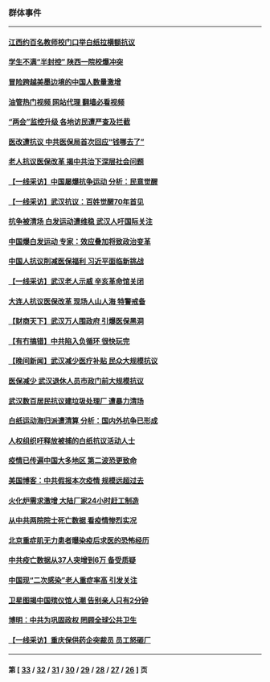 ### 群体事件
---
#### [江西约百名教师校门口举白纸拉横额抗议](../../pages/ncid279/n13958579.md?04030045) 
#### [学生不满“半封控” 陕西一院校爆冲突](../../pages/ncid279/n13946647.md?04030045) 
#### [冒险跨越美墨边境的中国人数量激增](../../pages/ncid279/n13946742.md?04030045) 
#### [油管热门视频 网站代理 翻墙必看视频](http://138.2.39.72:81/youtube.html?epic-marker?04030045)
#### [“两会”监控升级 各地访民遭严查及拦截](../../pages/ncid279/n13942702.md?04030045) 
#### [医改遭抗议 中共医保局首次回应“钱哪去了”](../../pages/ncid279/n13938290.md?04030045) 
#### [老人抗议医保改革 揭中共治下深层社会问题](../../pages/ncid279/n13934963.md?04030045) 
#### [【一线采访】中国屡爆抗争运动 分析：民意觉醒](../../pages/ncid279/n13934024.md?04030045) 
#### [【一线采访】武汉抗议：百姓觉醒70年首见](../../pages/ncid279/n13931265.md?04030045) 
#### [抗争被清场 白发运动遭维稳 武汉人吁国际关注](../../pages/ncid279/n13931147.md?04030045) 
#### [中国爆白发运动 专家：效应叠加将致政治变革](../../pages/ncid279/n13931004.md?04030045) 
#### [中国人抗议削减医保福利 习近平面临新挑战](../../pages/ncid279/n13930530.md?04030045) 
#### [【一线采访】武汉老人示威 辛亥革命馆关闭](../../pages/ncid279/n13930368.md?04030045) 
#### [大连人抗议医保改革 现场人山人海 特警戒备](../../pages/ncid279/n13930248.md?04030045) 
#### [【财商天下】武汉万人围政府 引爆医保黑洞](../../pages/ncid279/n13927281.md?04030045) 
#### [【有冇搞错】中共陷入负循环 很快玩完](../../pages/ncid279/n13926140.md?04030045) 
#### [【晚间新闻】武汉减少医疗补贴 民众大规模抗议](../../pages/ncid279/n13925524.md?04030045) 
#### [医保减少 武汉退休人员市政门前大规模抗议](../../pages/ncid279/n13925389.md?04030045) 
#### [武汉数百居民抗议建垃圾处理厂 遭暴力清场](../../pages/ncid279/n13922269.md?04030045) 
#### [白纸运动海归派遭清算 分析：国内外抗争已形成](../../pages/ncid279/n13919416.md?04030045) 
#### [人权组织吁释放被捕的白纸抗议活动人士](../../pages/ncid279/n13917517.md?04030045) 
#### [疫情已传遍中国大多地区 第二波恐更致命](../../pages/ncid279/n13914332.md?04030045) 
#### [美国博客：中共假报本次疫情 规模远超过去](../../pages/ncid279/n13912604.md?04030045) 
#### [火化炉需求激增 大陆厂家24小时赶工制造](../../pages/ncid279/n13912205.md?04030045) 
#### [从中共两院院士死亡数据 看疫情惨烈实况](../../pages/ncid279/n13910619.md?04030045) 
#### [北京重症肌无力患者曝染疫后求医的恐怖经历](../../pages/ncid279/n13909480.md?04030045) 
#### [中共疫亡数据从37人突增到6万 备受质疑](../../pages/ncid279/n13907051.md?04030045) 
#### [中国现“二次感染”老人重症率高 引发关注](../../pages/ncid279/n13906493.md?04030045) 
#### [卫星图揭中国殡仪馆人潮 告别亲人只有2分钟](../../pages/ncid279/n13904053.md?04030045) 
#### [博明：中共为巩固政权 罔顾全球公共卫生](../../pages/ncid279/n13901752.md?04030045) 
#### [【一线采访】重庆保供药企突裁员 员工怒砸厂](../../pages/ncid279/n13901673.md?04030045) 

---
#### 第 [ [33](./33.md?04030045) / [32](./32.md?04030045) / [31](./31.md?04030045) / [30](./30.md?04030045) / [29](./29.md?04030045) / [28](./28.md?04030045) / [27](./27.md?04030045) / [26](./26.md?04030045) ] 页
